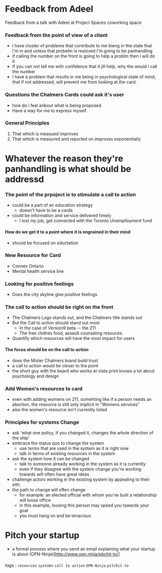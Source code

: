 # Feedback from Adeel
Feedback from a talk with Adeel at Project Spaces coworking space
### Feedback from the point of view of a client

  + I have cluster of problems that contribute to me bieng in the state that I'm in and unless that probelm is resloved I'm going to be panhandling
  + if calling the number on the front is going to help a problm then I will do it
  + If you can not tell me with confidence that it jill help, why the would I call the number
  + I have a problem that results in me being in psychological state of mind, that if not addressed, will prevent me from looking at the card.

### Questions the Chalmers Cards could ask it's user
  + how do i feel anbout what is being proposed
  + Have a way for me to express myself.

### General Principles
  1. That which is measued improves
  2. That which is measured and reported on improves exponentially

# Whatever the reason they're panhandling is what should be addressd

### The point of the prpoject is to stimulate a call to action
  + could be a part of an education strategy
    - doesn't have to be a cards
  + could be information and service delivered timely
    - I lost my job, get connected with the Toronto Unemplloyment fund
#### How do we get it to a point where it is engrained in their mind
  + should be focused on eductation
### New Resource for Card
  + Connex Ontario
  + Mental health service line

### Looking for positive feelings
  + Does the city skyline give positive feelings

### The call to action should be right on the front
  + The Chalmers Logo stands out, and the Chalmers title stands out
  + But the Call to action should stand out most
    - In the case of Version9 beta -- the 211
    - The free clothes food, assault counseling resouces.
  + Quantify which resources will have the most impact for users

#### The focus should be on the call to action
  + does the Mister Chalmers brand build trust
  + a call to action would be closer to the point
  + the short guy with the beard who works at vista print knows a lot about psychology and design

### Add Women's resources to card
  + even with adding womens on 211, somehting like if a person needs an abortion, the resource is still only implicit in "Womens services"
  + also the women's resource isn't currently listed

### Principles for systems Change
  + ask 'what one policy, if you changed it, changes the whole direction of the ship'
  + embrace the status quo to change the system
    - use terms that are used in the system as it is right now
    - talk in terms of existing resources in the system
  + ask the system how it can be changed
    - talk to someone already working in the system as it is currently
    - even if they disagree with the system change you're working towards will often have great ideas
  + challenge actors working in the existing system by appealing to their eith
  + the path to change will often change  
    - for example: an elected official with whom you've built a relationship will loose office
    - in this example, loosing this person may speed you towards your goal
    - you must hang on and be tenacious
# Pitch your startup
 + a formal process where you send an email explaining what your startup is about
 (OPN-Ninja)[http://www.opn.ninja/pitchit-to/]

###### tags : `resources` `systems` `call to action` `OPN-Ninja` `pitchit-to`
